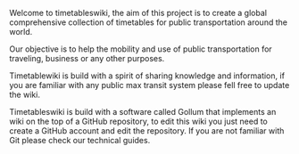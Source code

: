Welcome to timetableswiki, the aim of this project is to create a global comprehensive collection of timetables for public transportation around the world.

Our objective is to help the mobility and use of public transportation for traveling, business or any other purposes.

Timetablewiki is build with a spirit of sharing knowledge and information, if you are familiar with any public max transit system please fell free to update the wiki.

Timetableswiki is build with a software called Gollum that implements an wiki on the top of a GitHub repository, to edit this wiki you just need to create a GitHub account and edit the repository. If you are not familiar with Git please check our technical guides.


